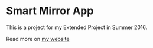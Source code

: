 # Smart Mirror App

This is a project for my Extended Project in Summer 2016.

Read more on [my website](https://sonjoonho.github.io)

